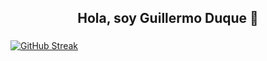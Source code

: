 
<div id="header" class="header">
  <h2 align="center">Hola, soy Guillermo Duque 👋</h2>
</div>  

### 
[![GitHub Streak](http://github-readme-streak-stats.herokuapp.com?user=GuillermoDuKe&hide_border=true&locale=es)](https://git.io/streak-stats)
<!--
**GuillermoDuKe/GuillermoDuKe** is a ✨ _special_ ✨ repository because its `README.md` (this file) appears on your GitHub profile.

Here are some ideas to get you started:

- 🔭 I’m currently working on ...
- 🌱 I’m currently learning ...
- 👯 I’m looking to collaborate on ...
- 🤔 I’m looking for help with ...
- 💬 Ask me about ...
- 📫 How to reach me: ...
- 😄 Pronouns: ...
- ⚡ Fun fact: ...
-->

